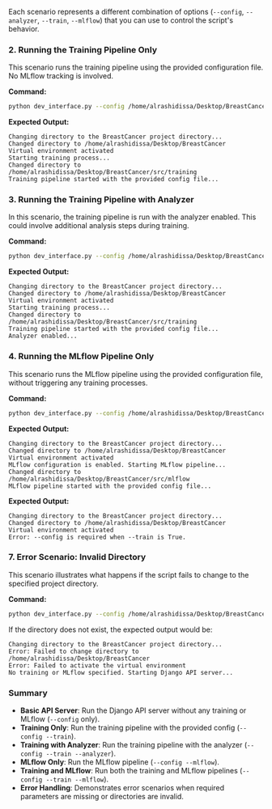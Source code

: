 Each scenario represents a different combination of options (`--config`, `--analyzer`, `--train`, `--mlflow`) that you can use to control the script's behavior.



### 2. **Running the Training Pipeline Only**
This scenario runs the training pipeline using the provided configuration file. No MLflow tracking is involved.

**Command:**
```bash
python dev_interface.py --config /home/alrashidissa/Desktop/BreastCancer/configs/config.yaml --train
```

**Expected Output:**
```text
Changing directory to the BreastCancer project directory...
Changed directory to /home/alrashidissa/Desktop/BreastCancer
Virtual environment activated
Starting training process...
Changed directory to /home/alrashidissa/Desktop/BreastCancer/src/training
Training pipeline started with the provided config file...
```

### 3. **Running the Training Pipeline with Analyzer**
In this scenario, the training pipeline is run with the analyzer enabled. This could involve additional analysis steps during training.

**Command:**
```bash
python dev_interface.py --config /home/alrashidissa/Desktop/BreastCancer/configs/config.yaml --train --analyzer
```

**Expected Output:**
```text
Changing directory to the BreastCancer project directory...
Changed directory to /home/alrashidissa/Desktop/BreastCancer
Virtual environment activated
Starting training process...
Changed directory to /home/alrashidissa/Desktop/BreastCancer/src/training
Training pipeline started with the provided config file...
Analyzer enabled...
```

### 4. **Running the MLflow Pipeline Only**
This scenario runs the MLflow pipeline using the provided configuration file, without triggering any training processes.

**Command:**
```bash
python dev_interface.py --config /home/alrashidissa/Desktop/BreastCancer/configs/config.yaml --mlflow
```

**Expected Output:**
```text
Changing directory to the BreastCancer project directory...
Changed directory to /home/alrashidissa/Desktop/BreastCancer
Virtual environment activated
MLflow configuration is enabled. Starting MLflow pipeline...
Changed directory to /home/alrashidissa/Desktop/BreastCancer/src/mlflow
MLflow pipeline started with the provided config file...
```





**Expected Output:**
```text
Changing directory to the BreastCancer project directory...
Changed directory to /home/alrashidissa/Desktop/BreastCancer
Virtual environment activated
Error: --config is required when --train is True.
```

### 7. **Error Scenario: Invalid Directory**
This scenario illustrates what happens if the script fails to change to the specified project directory.

**Command:**
```bash
python dev_interface.py --config /home/alrashidissa/Desktop/BreastCancer/configs/config.yaml
```

If the directory does not exist, the expected output would be:

```text
Changing directory to the BreastCancer project directory...
Error: Failed to change directory to /home/alrashidissa/Desktop/BreastCancer
Error: Failed to activate the virtual environment
No training or MLflow specified. Starting Django API server...
```

### Summary

- **Basic API Server**: Run the Django API server without any training or MLflow (`--config` only).
- **Training Only**: Run the training pipeline with the provided config (`--config --train`).
- **Training with Analyzer**: Run the training pipeline with the analyzer (`--config --train --analyzer`).
- **MLflow Only**: Run the MLflow pipeline (`--config --mlflow`).
- **Training and MLflow**: Run both the training and MLflow pipelines (`--config --train --mlflow`).
- **Error Handling**: Demonstrates error scenarios when required parameters are missing or directories are invalid.


